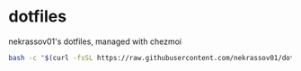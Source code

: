 # dotfiles

nekrassov01's dotfiles, managed with chezmoi

```sh
bash -c "$(curl -fsSL https://raw.githubusercontent.com/nekrassov01/dotfiles/main/install.sh)"
```
